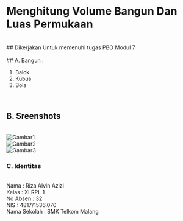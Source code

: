 # Menghitung Volume Bangun Dan Luas Permukaan
<br>
## Dikerjakan Untuk memenuhi tugas PBO Modul 7
<br><br>
## A. Bangun :
<ol>
<li>Balok</li>
<li>Kubus</li>
<li>Bola</li>
</ol>
<br>

## B. Sreenshots
<br>![Gambar1](https://github.com/rizaalvinazizi/Volume_Bangun/blob/master/4.PNG)
<br>![Gambar2](https://github.com/rizaalvinazizi/Volume_Bangun/blob/master/5.PNG)
<br>![Gambar3](https://github.com/rizaalvinazizi/Volume_Bangun/blob/master/6.PNG)

### C. Identitas
<br>Nama : Riza Alvin Azizi
<br>Kelas : XI RPL 1
<br>No Absen : 32
<br>NIS : 4817/1536.070
<br>Nama Sekolah : SMK Telkom Malang
